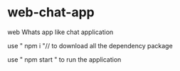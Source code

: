 # web-chat-app
web Whats app like chat application

use " npm i  "// to download all the dependency package 



use " npm start "  to run the application
